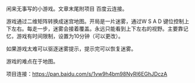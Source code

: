 闲来无事写的小游戏。文章末尾附项目 百度云连接。

游戏通过二维矩阵转换成迷宫地图。开局是一片迷雾，通过W  S  A  D 键位控制上下左右。每走一步，迷雾会接着覆盖。永远只能看到上下左右的视野。主要靠记忆，游戏有时间限制，设置为10分钟（可以更改）。

如果游戏太难可以驱逐迷雾提示，提示完可以恢复迷雾。

游戏的难点在于地图。

 项目连接：https://pan.baidu.com/s/1vw9h4bm98NyRI6EGhJDczA

 